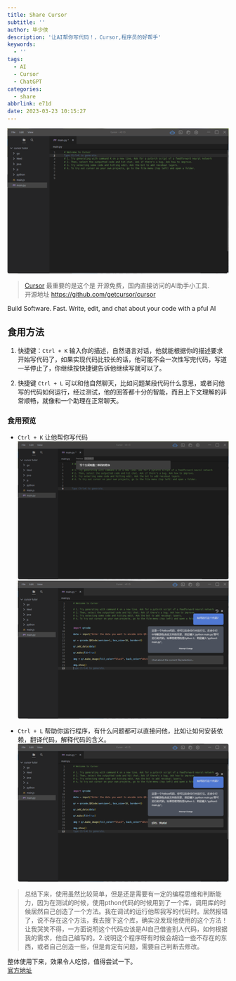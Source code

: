 ```yaml
---
title: Share Cursor
subtitle: ''
author: 毕少侠
description: '让AI帮你写代码！，Cursor,程序员的好帮手'
keywords:
  - ''
tags:
  - AI
  - Cursor
  - ChatGPT
categories:
  - share
abbrlink: e71d
date: 2023-03-23 10:15:27
---
```

![Cursor Home](230323185021-cursor-home.png)
> [Cursor](https://www.cursor.so/)
> 最重要的是这个是 开源免费，国内直接访问的AI助手小工具.  
> 开源地址 https://github.com/getcursor/cursor

Build Software. Fast.
Write, edit, and chat about your code with a pful AI

## 食用方法

1. 快捷键：`Ctrl + K` 输入你的描述，自然语言对话，他就能根据你的描述要求开始写代码了，如果实现代码比较长的话，他可能不会一次性写完代码，写道一半停止了，你继续按快捷键告诉他继续写就可以了。

2. 快捷键 `Ctrl + L` 可以和他自然聊天，比如问题某段代码什么意思，或者问他写的代码如何运行，经过测试，他的回答都十分的智能，而且上下文理解的非常顺畅，就像和一个助理在正常聊天。

### 食用预览
* `Ctrl + K` 让他帮你写代码
![Cursor Home](/imgs/posts/230323185021-cursor1.png)
![Cursor Home](/imgs/posts/230323185021-cursor2.png)

* `Ctrl + L` 帮助你运行程序，有什么问题都可以直接问他，比如让如何安装依赖，翻译代码，解释代码的含义。
![Cursor Home](/imgs/posts/230323185021-cursor3.png)

> 总结下来，使用虽然比较简单，但是还是需要有一定的编程思维和判断能力，因为在测试的时候，使用pthon代码的时候用到了一个库，调用库的时候居然自己创造了一个方法。我在调试的运行他帮我写的代码时。居然报错了，说不存在这个方法，我去搜下这个库，确实没发现他使用的这个方法！让我哭笑不得，一方面说明这个代码应该是AI自己借鉴别人代码，如何根据我的需求，他自己编写的。2.说明这个程序呀有时候会胡诌一些不存在的东西，或者自己创造一些，但是肯定有问题，需要自己判断去修改。 

整体使用下来，效果令人吃惊，值得尝试一下。  
[官方地址](https://www.cursor.so/)
